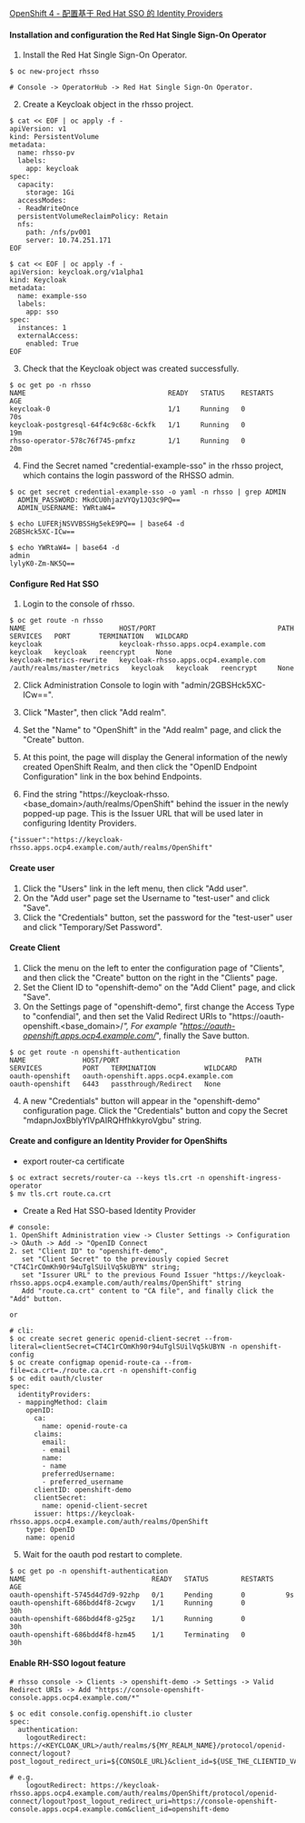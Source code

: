 [OpenShift 4 - 配置基于 Red Hat SSO 的 Identity Providers](https://blog.csdn.net/weixin_43902588/article/details/105303056)

#### Installation and configuration the Red Hat Single Sign-On Operator
1. Install the Red Hat Single Sign-On Operator.  
~~~
$ oc new-project rhsso

# Console -> OperatorHub -> Red Hat Single Sign-On Operator.
~~~

2. Create a Keycloak object in the rhsso project.
~~~
$ cat << EOF | oc apply -f -
apiVersion: v1
kind: PersistentVolume
metadata:
  name: rhsso-pv
  labels:
    app: keycloak
spec:
  capacity:
    storage: 1Gi
  accessModes:      
  - ReadWriteOnce
  persistentVolumeReclaimPolicy: Retain
  nfs:
    path: /nfs/pv001
    server: 10.74.251.171
EOF

$ cat << EOF | oc apply -f -
apiVersion: keycloak.org/v1alpha1
kind: Keycloak
metadata:
  name: example-sso
  labels:
    app: sso
spec:
  instances: 1
  externalAccess:
    enabled: True
EOF
~~~

3. Check that the Keycloak object was created successfully.
~~~
$ oc get po -n rhsso
NAME                                   READY   STATUS    RESTARTS   AGE
keycloak-0                             1/1     Running   0          70s
keycloak-postgresql-64f4c9c68c-6ckfk   1/1     Running   0          19m
rhsso-operator-578c76f745-pmfxz        1/1     Running   0          20m
~~~

4. Find the Secret named "credential-example-sso" in the rhsso project, 
   which contains the login password of the RHSSO admin.
~~~
$ oc get secret credential-example-sso -o yaml -n rhsso | grep ADMIN 
  ADMIN_PASSWORD: MkdCU0hjazVYQy1JQ3c9PQ==
  ADMIN_USERNAME: YWRtaW4=

$ echo LUFERjNSVVBSSHg5ekE9PQ== | base64 -d
2GBSHck5XC-ICw==

$ echo YWRtaW4= | base64 -d
admin
lylyK0-Zm-NK5Q==
~~~

#### Configure Red Hat SSO
1. Login to the console of rhsso.
~~~
$ oc get route -n rhsso
NAME                       HOST/PORT                              PATH                          SERVICES   PORT       TERMINATION   WILDCARD
keycloak                   keycloak-rhsso.apps.ocp4.example.com                                 keycloak   keycloak   reencrypt     None
keycloak-metrics-rewrite   keycloak-rhsso.apps.ocp4.example.com   /auth/realms/master/metrics   keycloak   keycloak   reencrypt     None
~~~
2. Click Administration Console to login with "admin/2GBSHck5XC-ICw==".

3. Click "Master", then click "Add realm".

4. Set the "Name" to "OpenShift" in the "Add realm" page, and click the "Create" button.

5. At this point, the page will display the General information of the newly created OpenShift Realm, 
   and then click the "OpenID Endpoint Configuration" link in the box behind Endpoints.

6. Find the string "https://keycloak-rhsso.<base_domain>/auth/realms/OpenShift" behind the issuer in the newly popped-up page.
   This is the Issuer URL that will be used later in configuring Identity Providers.
~~~
{"issuer":"https://keycloak-rhsso.apps.ocp4.example.com/auth/realms/OpenShift"
~~~

#### Create user
1. Click the "Users" link in the left menu, then click "Add user".
2. On the "Add user" page set the Username to "test-user" and click "Save".
3. Click the "Credentials" button, set the password for the "test-user" user and click "Temporary/Set Password".


#### Create Client
1. Click the menu on the left to enter the configuration page of "Clients", 
   and then click the "Create" button on the right in the "Clients" page.
2. Set the Client ID to "openshift-demo" on the "Add Client" page, and click "Save".
3. On the Settings page of "openshift-demo", first change the Access Type to "confendial", 
   and then set the Valid Redirect URIs to "https://oauth-openshift.<base_domain>/*",
   For example "https://oauth-openshift.apps.ocp4.example.com/*", finally the Save button.
~~~
$ oc get route -n openshift-authentication
NAME              HOST/PORT                               PATH   SERVICES          PORT   TERMINATION            WILDCARD
oauth-openshift   oauth-openshift.apps.ocp4.example.com          oauth-openshift   6443   passthrough/Redirect   None
~~~

4. A new "Credentials" button will appear in the "openshift-demo" configuration page.
   Click the "Credentials" button and copy the Secret "mdapnJoxBblyYlVpAIRQHfhkkyroVgbu" string.

#### Create and configure an Identity Provider for OpenShifts
* export router-ca certificate
~~~
$ oc extract secrets/router-ca --keys tls.crt -n openshift-ingress-operator
$ mv tls.crt route.ca.crt
~~~

* Create a Red Hat SSO-based Identity Provider
~~~
# console:
1. OpenShift Administration view -> Cluster Settings -> Configuration -> OAuth -> Add -> "OpenID Connect
2. set "Client ID" to "openshift-demo", 
   set "Client Secret" to the previously copied Secret "CT4C1rCOmKh90r94uTglSUilVq5kUBYN" string; 
   set "Issurer URL" to the previous Found Issuer "https://keycloak-rhsso.apps.ocp4.example.com/auth/realms/OpenShift" string
   Add "route.ca.crt" content to "CA file", and finally click the "Add" button.

or

# cli:
$ oc create secret generic openid-client-secret --from-literal=clientSecret=CT4C1rCOmKh90r94uTglSUilVq5kUBYN -n openshift-config
$ oc create configmap openid-route-ca --from-file=ca.crt=./route.ca.crt -n openshift-config
$ oc edit oauth/cluster
spec:
  identityProviders:
  - mappingMethod: claim
    openID:
      ca:
        name: openid-route-ca
      claims:
        email:
        - email
        name:
        - name
        preferredUsername:
        - preferred_username
      clientID: openshift-demo
      clientSecret:
        name: openid-client-secret
      issuer: https://keycloak-rhsso.apps.ocp4.example.com/auth/realms/OpenShift
    type: OpenID
    name: openid
~~~

5. Wait for the oauth pod restart to complete.
~~~
$ oc get po -n openshift-authentication
NAME                               READY   STATUS        RESTARTS   AGE
oauth-openshift-5745d4d7d9-92zhp   0/1     Pending       0          9s
oauth-openshift-686bdd4f8-2cwgv    1/1     Running       0          30h
oauth-openshift-686bdd4f8-g25gz    1/1     Running       0          30h
oauth-openshift-686bdd4f8-hzm45    1/1     Terminating   0          30h
~~~

#### Enable RH-SSO logout feature
~~~
# rhsso console -> Clients -> openshift-demo -> Settings -> Valid Redirect URIs -> Add "https://console-openshift-console.apps.ocp4.example.com/*"

$ oc edit console.config.openshift.io cluster
spec:
  authentication:
    logoutRedirect: https://<KEYCLOAK_URL>/auth/realms/${MY_REALM_NAME}/protocol/openid-connect/logout?post_logout_redirect_uri=${CONSOLE_URL}&client_id=${USE_THE_CLIENTID_VALUE_FROM_OAUTH_CONFIG}

# e.g.
    logoutRedirect: https://keycloak-rhsso.apps.ocp4.example.com/auth/realms/OpenShift/protocol/openid-connect/logout?post_logout_redirect_uri=https://console-openshift-console.apps.ocp4.example.com&client_id=openshift-demo
~~~

